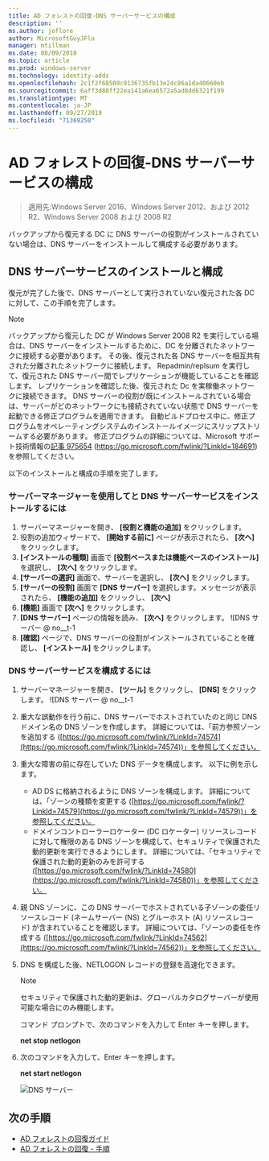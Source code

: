 ```yaml
---
title: AD フォレストの回復-DNS サーバーサービスの構成
description: ''
ms.author: joflore
author: MicrosoftGuyJFlo
manager: mtillman
ms.date: 08/09/2018
ms.topic: article
ms.prod: windows-server
ms.technology: identity-adds
ms.openlocfilehash: 2c1f2f68509c9136735fb13e24c86a1da40660eb
ms.sourcegitcommit: 6aff3d88ff22ea141a6ea6572a5ad8dd6321f199
ms.translationtype: MT
ms.contentlocale: ja-JP
ms.lasthandoff: 09/27/2019
ms.locfileid: "71369250"
---
```

# <a name="ad-forest-recovery---configuring-the-dns-server-service"></a>AD フォレストの回復-DNS サーバーサービスの構成

>適用先:Windows Server 2016、Windows Server 2012、および 2012 R2、Windows Server 2008 および 2008 R2

バックアップから復元する DC に DNS サーバーの役割がインストールされていない場合は、DNS サーバーをインストールして構成する必要があります。 

## <a name="install-and-configure-the-dns-server-service"></a>DNS サーバーサービスのインストールと構成

復元が完了した後で、DNS サーバーとして実行されていない復元された各 DC に対して、この手順を完了します。 

> [!NOTE]
> バックアップから復元した DC が Windows Server 2008 R2 を実行している場合は、DNS サーバーをインストールするために、DC を分離されたネットワークに接続する必要があります。 その後、復元された各 DNS サーバーを相互共有された分離されたネットワークに接続します。 Repadmin/replsum を実行して、復元された DNS サーバー間でレプリケーションが機能していることを確認します。 レプリケーションを確認した後、復元された Dc を実稼働ネットワークに接続できます。 DNS サーバーの役割が既にインストールされている場合は、サーバーがどのネットワークにも接続されていない状態で DNS サーバーを起動できる修正プログラムを適用できます。 自動ビルドプロセス中に、修正プログラムをオペレーティングシステムのインストールイメージにスリップストリームする必要があります。 修正プログラムの詳細については、Microsoft サポート技術情報の[記事 975654](https://go.microsoft.com/fwlink/?LinkId=184691) (https://go.microsoft.com/fwlink/?LinkId=184691) を参照してください。 

以下のインストールと構成の手順を完了します。

### <a name="to-install-and-the-dns-server-service-using-server-manager"></a>サーバーマネージャーを使用してと DNS サーバーサービスをインストールするには  

1. サーバーマネージャーを開き、 **[役割と機能の追加]** をクリックします。 
2. 役割の追加ウィザードで、 **[開始する前に]** ページが表示されたら、 **[次へ]** をクリックします。 
3. **[インストールの種類]** 画面で **[役割ベースまたは機能ベースのインストール]** を選択し、 **[次へ]** をクリックします。
4. **[サーバーの選択]** 画面で、サーバーを選択し、 **[次へ]** をクリックします。
5. **[サーバーの役割]** 画面で **[DNS サーバー]** を選択します。メッセージが表示されたら、 **[機能の追加]** をクリックし、 **[次へ]**
6. **[機能]** 画面で **[次へ]** をクリックします。
7. **[DNS サーバー]** ページの情報を読み、 **[次へ]** をクリックします。
   ![DNS サーバー @ no__t-1  
8. **[確認]** ページで、DNS サーバーの役割がインストールされていることを確認し、 **[インストール]** をクリックします。 

### <a name="to-configure-the-dns-server-service"></a>DNS サーバーサービスを構成するには

1. サーバーマネージャーを開き、 **[ツール]** をクリックし、 **[DNS]** をクリックします。
   ![DNS サーバー @ no__t-1
2. 重大な誤動作を行う前に、DNS サーバーでホストされていたのと同じ DNS ドメイン名の DNS ゾーンを作成します。 詳細については、「前方参照ゾーンを追加する ([https://go.microsoft.com/fwlink/?LinkId=74574](https://go.microsoft.com/fwlink/?LinkId=74574))」を参照してください。
3. 重大な障害の前に存在していた DNS データを構成します。 以下に例を示します。  

   - AD DS に格納されるように DNS ゾーンを構成します。 詳細については、「ゾーンの種類を変更する ([https://go.microsoft.com/fwlink/?LinkId=74579](https://go.microsoft.com/fwlink/?LinkId=74579))」を参照してください。
   - ドメインコントローラーロケーター (DC ロケーター) リソースレコードに対して権限のある DNS ゾーンを構成して、セキュリティで保護された動的更新を実行できるようにします。 詳細については、「セキュリティで保護された動的更新のみを許可する ([https://go.microsoft.com/fwlink/?LinkId=74580](https://go.microsoft.com/fwlink/?LinkId=74580))」を参照してください。

4. 親 DNS ゾーンに、この DNS サーバーでホストされている子ゾーンの委任リソースレコード (ネームサーバー (NS) とグルーホスト (A) リソースレコード) が含まれていることを確認します。 詳細については、「ゾーンの委任を作成する ([https://go.microsoft.com/fwlink/?LinkId=74562](https://go.microsoft.com/fwlink/?LinkId=74562))」を参照してください。
5. DNS を構成した後、NETLOGON レコードの登録を高速化できます。

   > [!NOTE]
   > セキュリティで保護された動的更新は、グローバルカタログサーバーが使用可能な場合にのみ機能します。 

   コマンド プロンプトで、次のコマンドを入力して Enter キーを押します。  

   **net stop netlogon**  

6. 次のコマンドを入力して、Enter キーを押します。  

   **net start netlogon**  

   ![DNS サーバー](media/AD-Forest-Recovery-Configure-DNS/dns3.png)  

## <a name="next-steps"></a>次の手順

- [AD フォレストの回復ガイド](AD-Forest-Recovery-Guide.md)
- [AD フォレストの回復 - 手順](AD-Forest-Recovery-Procedures.md)
